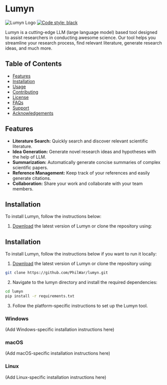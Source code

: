 # Lumyn

![Lumyn Logo](assets/logo.png)
[![Code style: black](https://img.shields.io/badge/code%20style-black-000000.svg)](https://github.com/psf/black)

Lumyn is a cutting-edge LLM (large language model) based tool designed to assist researchers in conducting awesome science. Our tool helps you streamline your research process, find relevant literature, generate research ideas, and much more.

## Table of Contents

- [Features](#features)
- [Installation](#installation)
- [Usage](#usage)
- [Contributing](#contributing)
- [License](#license)
- [FAQs](#faqs)
- [Support](#support)
- [Acknowledgements](#acknowledgements)

## Features

- **Literature Search:** Quickly search and discover relevant scientific literature.
- **Idea Generation:** Generate novel research ideas and hypotheses with the help of LLM.
- **Summarization:** Automatically generate concise summaries of complex scientific papers.
- **Reference Management:** Keep track of your references and easily generate citations.
- **Collaboration:** Share your work and collaborate with your team members.

## Installation

To install Lumyn, follow the instructions below:

1. [Download](https://github.com/PhilWar/lumyn/archive/refs/heads/main.zip) the latest version of Lumyn or clone the repository using:

## Installation

To install Lumyn, follow the instructions below if you want to run it locally:

1. [Download](https://github.com/PhilWar/lumyn/archive/refs/heads/main.zip) the latest version of Lumyn or clone the repository using:

```bash
git clone https://github.com/PhilWar/lumyn.git
```

2. Navigate to the lumyn directory and install the required dependencies:

```bash
cd lumyn
pip install -r requirements.txt
```

3. Follow the platform-specific instructions to set up the Lumyn tool.

### Windows

(Add Windows-specific installation instructions here)

### macOS

(Add macOS-specific installation instructions here)

### Linux

(Add Linux-specific installation instructions here)
